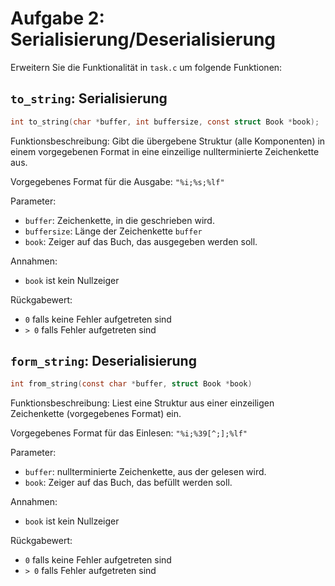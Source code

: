 # Aufgabe 2: Serialisierung/Deserialisierung 

Erweitern Sie die Funktionalität in `task.c` um folgende Funktionen:

## `to_string`: Serialisierung 
```c
int to_string(char *buffer, int buffersize, const struct Book *book);
```
Funktionsbeschreibung: Gibt die übergebene Struktur (alle Komponenten) in einem vorgegebenen Format in eine einzeilige nullterminierte Zeichenkette aus.

Vorgegebenes Format für die Ausgabe: `"%i;%s;%lf"`

Parameter:

- `buffer`: Zeichenkette, in die geschrieben wird.
- `buffersize`: Länge der Zeichenkette `buffer`
- `book`: Zeiger auf das Buch, das ausgegeben werden soll.

Annahmen:

- `book` ist kein Nullzeiger

Rückgabewert:

- `0` falls keine Fehler aufgetreten sind
- `> 0` falls Fehler aufgetreten sind

## `form_string`: Deserialisierung 
```c
int from_string(const char *buffer, struct Book *book)
```
Funktionsbeschreibung: Liest eine Struktur aus einer einzeiligen Zeichenkette (vorgegebenes Format) ein.

Vorgegebenes Format für das Einlesen: `"%i;%39[^;];%lf"`

Parameter:

- `buffer`: nullterminierte Zeichenkette, aus der gelesen wird.
- `book`: Zeiger auf das Buch, das befüllt werden soll.

Annahmen:

- `book` ist kein Nullzeiger

Rückgabewert:

- `0` falls keine Fehler aufgetreten sind
- `> 0` falls Fehler aufgetreten sind

